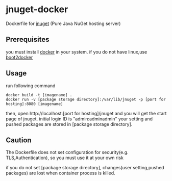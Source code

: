 # jnuget-docker
Dockerfile for [jnuget](https://bitbucket.org/aristar/jnuget) (Pure Java NuGet hosting server)

## Prerequisites

you must install [docker](http://docs.docker.com/) in your system.
if you do not have linux,use [boot2docker](http://boot2docker.io/)

## Usage
run following command

    docker build -t [imagename] .
    docker run -v [package storage directory]:/var/lib/jnuget -p [port for hosting]:8080 [imagename]

then, open http://localhost:[port for hosting]/jnuget and you will get the start page of jnuget.
initial login ID is "admin:adminadmin"
your setting and pushed packages are stored in [package storage directory].

## Caution
The Dockerfile does not set configuration for security(e.g. TLS,Authentication),
so you must use it at your own risk

if you do not set [package storage directory], changes(user setting,pushed packages) are lost when container process is killed.
